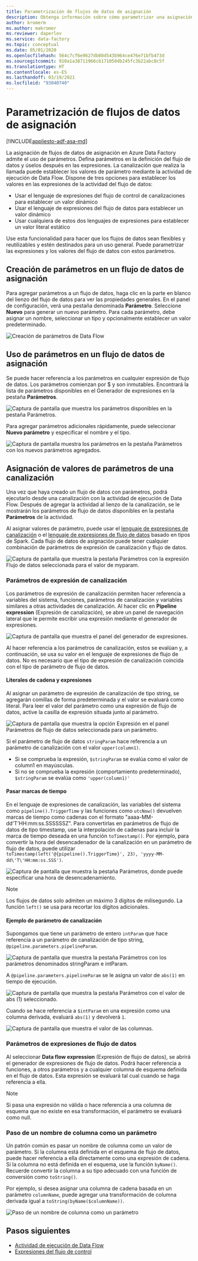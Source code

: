 ```yaml
---
title: Parametrización de flujos de datos de asignación
description: Obtenga información sobre cómo parametrizar una asignación de Data Flow desde canalizaciones de Data Factory.
author: kromerm
ms.author: makromer
ms.reviewer: daperlov
ms.service: data-factory
ms.topic: conceptual
ms.date: 05/01/2020
ms.openlocfilehash: 564c7cf6e9627db08d543b964ce476e71bfb473d
ms.sourcegitcommit: 910a1a38711966cb171050db245fc3b22abc8c5f
ms.translationtype: HT
ms.contentlocale: es-ES
ms.lasthandoff: 03/19/2021
ms.locfileid: "93040740"
---
```

# <a name="parameterizing-mapping-data-flows"></a>Parametrización de flujos de datos de asignación

[!INCLUDE[appliesto-adf-asa-md](includes/appliesto-adf-asa-md.md)] 

La asignación de flujos de datos de asignación en Azure Data Factory admite el uso de parámetros. Defina parámetros en la definición del flujo de datos y úselos después en las expresiones. La canalización que realiza la llamada puede establecer los valores de parámetro mediante la actividad de ejecución de Data Flow. Dispone de tres opciones para establecer los valores en las expresiones de la actividad del flujo de datos:

* Usar el lenguaje de expresiones del flujo de control de canalizaciones para establecer un valor dinámico
* Usar el lenguaje de expresiones del flujo de datos para establecer un valor dinámico
* Usar cualquiera de estos dos lenguajes de expresiones para establecer un valor literal estático

Use esta funcionalidad para hacer que los flujos de datos sean flexibles y reutilizables y estén destinados para un uso general. Puede parametrizar las expresiones y los valores del flujo de datos con estos parámetros.

## <a name="create-parameters-in-a-mapping-data-flow"></a>Creación de parámetros en un flujo de datos de asignación

Para agregar parámetros a un flujo de datos, haga clic en la parte en blanco del lienzo del flujo de datos para ver las propiedades generales. En el panel de configuración, verá una pestaña denominada **Parámetro**. Seleccione **Nuevo** para generar un nuevo parámetro. Para cada parámetro, debe asignar un nombre, seleccionar un tipo y opcionalmente establecer un valor predeterminado.

![Creación de parámetros de Data Flow](media/data-flow/create-params.png "Creación de parámetros de Data Flow")

## <a name="use-parameters-in-a-mapping-data-flow"></a>Uso de parámetros en un flujo de datos de asignación 

Se puede hacer referencia a los parámetros en cualquier expresión de flujo de datos. Los parámetros comienzan por $ y son inmutables. Encontrará la lista de parámetros disponibles en el Generador de expresiones en la pestaña **Parámetros**.

![Captura de pantalla que muestra los parámetros disponibles en la pestaña Parámetros.](media/data-flow/parameter-expression.png "Expresión de parámetros de flujo de datos")

Para agregar parámetros adicionales rápidamente, puede seleccionar **Nuevo parámetro** y especificar el nombre y el tipo.

![Captura de pantalla muestra los parámetros en la pestaña Parámetros con los nuevos parámetros agregados.](media/data-flow/new-parameter-expression.png "Expresión de parámetros de flujo de datos")

## <a name="assign-parameter-values-from-a-pipeline"></a>Asignación de valores de parámetros de una canalización

Una vez que haya creado un flujo de datos con parámetros, podrá ejecutarlo desde una canalización con la actividad de ejecución de Data Flow. Después de agregar la actividad al lienzo de la canalización, se le mostrarán los parámetros de flujo de datos disponibles en la pestaña **Parámetros** de la actividad.

Al asignar valores de parámetro, puede usar el [lenguaje de expresiones de canalización](control-flow-expression-language-functions.md) o el [lenguaje de expresiones de flujo de datos](data-flow-expression-functions.md) basado en tipos de Spark. Cada flujo de datos de asignación puede tener cualquier combinación de parámetros de expresión de canalización y flujo de datos.

![Captura de pantalla que muestra la pestaña Parámetros con la expresión Flujo de datos seleccionada para el valor de myparam.](media/data-flow/parameter-assign.png "Establecimiento de un parámetro de Data Flow")

### <a name="pipeline-expression-parameters"></a>Parámetros de expresión de canalización

Los parámetros de expresión de canalización permiten hacer referencia a variables del sistema, funciones, parámetros de canalización y variables similares a otras actividades de canalización. Al hacer clic en **Pipeline expression** (Expresión de canalización), se abre un panel de navegación lateral que le permite escribir una expresión mediante el generador de expresiones.

![Captura de pantalla que muestra el panel del generador de expresiones.](media/data-flow/parameter-pipeline.png "Establecimiento de un parámetro de Data Flow")

Al hacer referencia a los parámetros de canalización, estos se evalúan y, a continuación, se usa su valor en el lenguaje de expresiones de flujo de datos. No es necesario que el tipo de expresión de canalización coincida con el tipo de parámetro de flujo de datos. 

#### <a name="string-literals-vs-expressions"></a>Literales de cadena y expresiones

Al asignar un parámetro de expresión de canalización de tipo string, se agregarán comillas de forma predeterminada y el valor se evaluará como literal. Para leer el valor del parámetro como una expresión de flujo de datos, active la casilla de expresión situada junto al parámetro.

![Captura de pantalla que muestra la opción Expresión en el panel Parámetros de flujo de datos seleccionada para un parámetro.](media/data-flow/string-parameter.png "Establecimiento de un parámetro de Data Flow")

Si el parámetro de flujo de datos `stringParam` hace referencia a un parámetro de canalización con el valor `upper(column1)`. 

- Si se comprueba la expresión, `$stringParam` se evalúa como el valor de column1 en mayúsculas.
- Si no se comprueba la expresión (comportamiento predeterminado), `$stringParam` se evalúa como `'upper(column1)'`

#### <a name="passing-in-timestamps"></a>Pasar marcas de tiempo

En el lenguaje de expresiones de canalización, las variables del sistema como `pipeline().TriggerTime` y las funciones como `utcNow()` devuelven marcas de tiempo como cadenas con el formato "aaaa-MM-dd\'T\'HH:mm:ss.SSSSSSZ". Para convertirlas en parámetros de flujo de datos de tipo timestamp, use la interpolación de cadenas para incluir la marca de tiempo deseada en una función `toTimestamp()`. Por ejemplo, para convertir la hora del desencadenador de la canalización en un parámetro de flujo de datos, puede utilizar `toTimestamp(left('@{pipeline().TriggerTime}', 23), 'yyyy-MM-dd\'T\'HH:mm:ss.SSS')`. 

![Captura de pantalla que muestra la pestaña Parámetros, donde puede especificar una hora de desencadenamiento.](media/data-flow/parameter-timestamp.png "Establecimiento de un parámetro de Data Flow")

> [!NOTE]
> Los flujos de datos solo admiten un máximo 3 dígitos de milisegundo. La función `left()` se usa para recortar los dígitos adicionales.

#### <a name="pipeline-parameter-example"></a>Ejemplo de parámetro de canalización

Supongamos que tiene un parámetro de entero `intParam` que hace referencia a un parámetro de canalización de tipo string, `@pipeline.parameters.pipelineParam`. 

![Captura de pantalla que muestra la pestaña Parámetros con los parámetros denominados stringParam e intParam.](media/data-flow/parameter-pipeline-2.png "Establecimiento de un parámetro de Data Flow")

A `@pipeline.parameters.pipelineParam` se le asigna un valor de `abs(1)` en tiempo de ejecución.

![Captura de pantalla que muestra la pestaña Parámetros con el valor de abs (1) seleccionado.](media/data-flow/parameter-pipeline-4.png "Establecimiento de un parámetro de Data Flow")

Cuando se hace referencia a `$intParam` en una expresión como una columna derivada, evaluará `abs(1)` y devolverá `1`. 

![Captura de pantalla que muestra el valor de las columnas.](media/data-flow/parameter-pipeline-3.png "Establecimiento de un parámetro de Data Flow")

### <a name="data-flow-expression-parameters"></a>Parámetros de expresiones de flujo de datos

Al seleccionar **Data flow expression** (Expresión de flujo de datos), se abrirá el generador de expresiones de flujo de datos. Podrá hacer referencia a funciones, a otros parámetros y a cualquier columna de esquema definida en el flujo de datos. Esta expresión se evaluará tal cual cuando se haga referencia a ella.

> [!NOTE]
> Si pasa una expresión no válida o hace referencia a una columna de esquema que no existe en esa transformación, el parámetro se evaluará como null.


### <a name="passing-in-a-column-name-as-a-parameter"></a>Paso de un nombre de columna como un parámetro

Un patrón común es pasar un nombre de columna como un valor de parámetro. Si la columna está definida en el esquema de flujo de datos, puede hacer referencia a ella directamente como una expresión de cadena. Si la columna no está definida en el esquema, use la función `byName()`. Recuerde convertir la columna a su tipo adecuado con una función de conversión como `toString()`.

Por ejemplo, si desea asignar una columna de cadena basada en un parámetro `columnName`, puede agregar una transformación de columna derivada igual a `toString(byName($columnName))`.

![Paso de un nombre de columna como un parámetro](media/data-flow/parameterize-column-name.png "Paso de un nombre de columna como un parámetro")

## <a name="next-steps"></a>Pasos siguientes
* [Actividad de ejecución de Data Flow](control-flow-execute-data-flow-activity.md)
* [Expresiones del flujo de control](control-flow-expression-language-functions.md)
